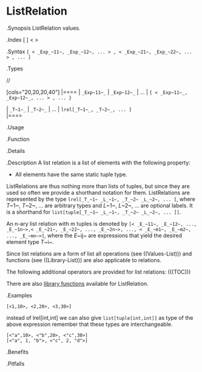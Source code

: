 # ListRelation

.Synopsis
ListRelation values.

.Index
[ ] < >

.Syntax
`[ < _Exp_~11~, _Exp_~12~, ... > , < _Exp_~21~, _Exp_~22~, ... > , ... ]`

.Types

//

[cols="20,20,20,40"]
|====
| `_Exp~11~_` |  `_Exp~12~_` |  ...  | `{ < _Exp~11~_, _Exp~12~_, ... > , ... }`  

| `_T~1~_`    |    `_T~2~_`  |  ...  |  `lrel[_T~1~_, _T~2~_, ... ]`              
|====

.Usage

.Function

.Details

.Description
A list relation is a list of elements with the following property:

*  All elements have the same static tuple type.


ListRelations are thus nothing more than lists of tuples, but since they are used so often we provide a shorthand notation for them.
ListRelations are represented by the type `lrel[_T_~1~ _L_~1~, _T_~2~ _L_~2~, ... ]`, where _T_~1~, _T_~2~, ... are arbitrary types and
_L_~1~, _L_~2~, ... are optional labels. It is a shorthand for `list[tuple[_T_~1~ _L_~1~, _T_~2~ _L_~2~, ... ]]`.

An n-ary list relation with m tuples is denoted by
 `[< _E_~11~, _E_~12~, ..., _E_~1n~>,< _E_~21~, _E_~22~, ..., _E_~2n~>, ..., < _E_~m1~, _E_~m2~, ..., _E_~mn~>]`, 
where the _E_~ij~ are expressions that yield the desired element type _T_~i~.

Since list relations are a form of list all operations (see ((Values-List))) and functions
(see ((Library-List))) are also applicable to relations.

The following additional operators are provided for list relations:
(((TOC)))

There are also [library functions]((Libraries:Prelude-ListRelation)) available for ListRelation.


.Examples
```rascal-shell
[<1,10>, <2,20>, <3,30>]
```
instead of lrel[int,int] we can also give `list[tuple[int,int]]` as type of the above expression
remember that these types are interchangeable.
```rascal-shell,continue
[<"a",10>, <"b",20>, <"c",30>]
[<"a", 1, "b">, <"c", 2, "d">]
```

.Benefits

.Pitfalls

